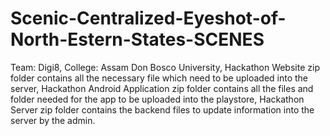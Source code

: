 # Scenic-Centralized-Eyeshot-of-North-Estern-States-SCENES
Team: Digi8, College: Assam Don Bosco University,
Hackathon Website zip folder contains all the necessary file which need to be uploaded into the server,
Hackathon Android Application zip folder contains all the files and folder needed for the app to be uploaded into the playstore,
Hackathon Server zip folder contains the backend files to update information into the server by the admin.
